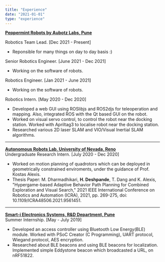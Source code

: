 ```yaml
---
title: "Experience"
date: "2021-01-01"
type: "experience"
---
```


[**Peppermint Robots by Aubotz Labs, Pune**](https://www.getpeppermint.co/)

Robotics Team Lead. [Dec 2021 - Present]
  - Reponsible for many things on day to day basis :)

Senior Robotics Engineer. [June 2021 - Dec 2021]
  - Working on the software of robots.

Robotics Engineer. [Jan 2021 - June 2021]
  - Working on the software of robots.

Robotics Intern. [May 2020 - Dec 2020]
  - Developed a web GUI using ROSlibjs and ROS2djs for teleoperation and mapping. Also, integrated ROS with the Qt based GUI on the robot.
  - Worked on visual servo control, to control the robot near the docking station. Worked with Apriltag3 to localise robot near the docking station.
  - Researched various 2D laser SLAM and VIO/Visual Inertial SLAM algorithms.

-----------------------------------------------------

[**Autonomous Robots Lab, University of Nevada, Reno**](https://www.autonomousrobotslab.com/)   
Undergraduate Research Intern. [July 2020 - Dec 2020]
  - Worked on motion planning of quadrotors which can be deployed in geometrically constrained enviroments, under the guidance of Prof. Kostas Alexis.
  - Thesis Paper: M. Dharmadhikari, **H. Deshpande**, T. Dang and K. Alexis, "Hypergame-based Adaptive Behavior Path Planning for Combined Exploration and Visual Search," 2021 IEEE International Conference on Robotics and Automation (ICRA), 2021, pp. 269-275, doi: 10.1109/ICRA48506.2021.9561451.

-----------------------------------------------------
[**Smart-i Electronics Systems, R&D Department, Pune**](https://www.smartisystems.com/)   
Summer Internship. [May - July 2019]  
  - Developed an access controller using Bluetooth Low Energy(BLE) module. Worked with PSoC Creator (C Programming), UART protocol, Wiegand protocol, AES encryption.
  - Researched about BLE beacons and using BLE beacons for localization. Implemented simple Eddystone beacon which broadcasted a URL, on nRF51822.
